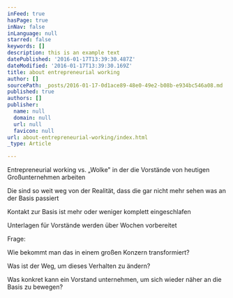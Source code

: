 ```yaml
---
inFeed: true
hasPage: true
inNav: false
inLanguage: null
starred: false
keywords: []
description: this is an example text
datePublished: '2016-01-17T13:39:30.487Z'
dateModified: '2016-01-17T13:39:30.169Z'
title: about entrepreneurial working
author: []
sourcePath: _posts/2016-01-17-0d1ace89-48e0-49e2-b08b-e934bc546a08.md
published: true
authors: []
publisher:
  name: null
  domain: null
  url: null
  favicon: null
url: about-entrepreneurial-working/index.html
_type: Article

---
```

Entrepreneurial working vs. „Wolke" in der die Vorstände von heutigen Großunternehmen arbeiten

Die sind so weit weg von der Realität, dass die gar nicht mehr sehen was an der Basis passiert

Kontakt zur Basis ist mehr oder weniger komplett eingeschlafen

Unterlagen für Vorstände werden über Wochen vorbereitet

Frage: 

Wie bekommt man das in einem großen Konzern transformiert?

Was ist der Weg, um dieses Verhalten zu ändern?

Was konkret kann ein Vorstand unternehmen, um sich wieder näher an die Basis zu bewegen?